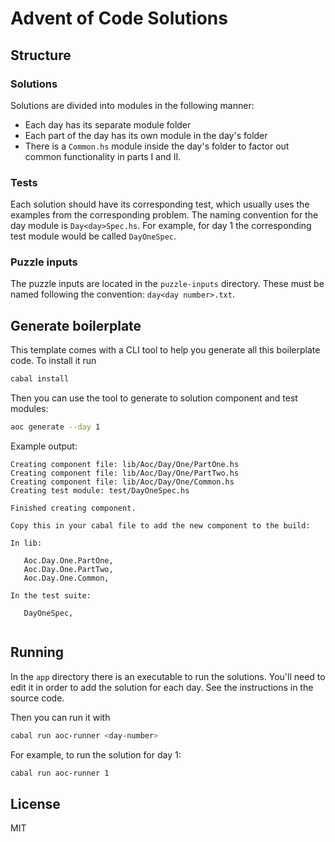 # Advent of Code Solutions

## Structure

### Solutions

Solutions are divided into modules in the following manner:

- Each day has its separate module folder
- Each part of the day has its own module in the day's folder
- There is a `Common.hs` module inside the day's folder to factor out
  common functionality in parts I and II.

### Tests

Each solution should have its corresponding test, which usually uses the examples
from the corresponding problem. The naming convention for the day module is
`Day<day>Spec.hs`. For example, for day 1 the corresponding test module would be
called `DayOneSpec`.

### Puzzle inputs

The puzzle inputs are located in the `puzzle-inputs` directory. These must be named
following the convention: `day<day number>.txt`.

## Generate boilerplate

This template comes with a CLI tool to help you generate all this boilerplate code. To install
it run

```bash
cabal install
```

Then you can use the tool to generate to solution component and test modules:

```bash
aoc generate --day 1
```

Example output:

```
Creating component file: lib/Aoc/Day/One/PartOne.hs
Creating component file: lib/Aoc/Day/One/PartTwo.hs
Creating component file: lib/Aoc/Day/One/Common.hs
Creating test module: test/DayOneSpec.hs

Finished creating component.

Copy this in your cabal file to add the new component to the build:

In lib:

   Aoc.Day.One.PartOne,
   Aoc.Day.One.PartTwo,
   Aoc.Day.One.Common,

In the test suite:

   DayOneSpec,


```

## Running

In the `app` directory there is an executable to run the solutions. You'll need to edit it
in order to add the solution for each day. See the instructions in the source code.

Then you can run it with

```bash
cabal run aoc-runner <day-number>
```

For example, to run the solution for day 1:

```bash
cabal run aoc-runner 1
```

## License

MIT
